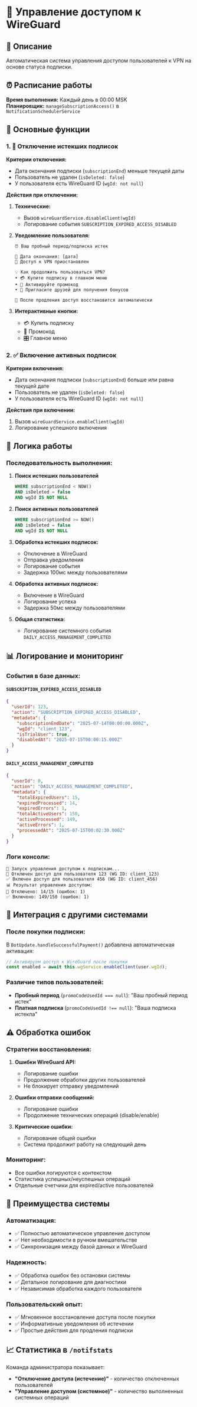 # 🔐 Управление доступом к WireGuard

## 📖 Описание

Автоматическая система управления доступом пользователей к VPN на основе статуса подписки.

## ⏰ Расписание работы

**Время выполнения:** Каждый день в 00:00 MSK  
**Планировщик:** `manageSubscriptionAccess()` в `NotificationSchedulerService`

## 🎯 Основные функции

### 1. 🚫 Отключение истекших подписок

**Критерии отключения:**

- Дата окончания подписки (`subscriptionEnd`) меньше текущей даты
- Пользователь не удален (`isDeleted: false`)
- У пользователя есть WireGuard ID (`wgId: not null`)

**Действия при отключении:**

1. **Технические:**
   - Вызов `wireGuardService.disableClient(wgId)`
   - Логирование события `SUBSCRIPTION_EXPIRED_ACCESS_DISABLED`

2. **Уведомление пользователя:**

   ```
   ⏰ Ваш пробный период/подписка истек

   📅 Дата окончания: [дата]
   🚫 Доступ к VPN приостановлен

   💡 Как продолжить пользоваться VPN?
   • 💳 Купите подписку в главном меню
   • 🎫 Активируйте промокод
   • 👥 Пригласите друзей для получения бонусов

   🔄 После продления доступ восстановится автоматически
   ```

3. **Интерактивные кнопки:**
   - 💳 Купить подписку
   - 🎫 Промокод
   - 🎛️ Главное меню

### 2. ✅ Включение активных подписок

**Критерии включения:**

- Дата окончания подписки (`subscriptionEnd`) больше или равна текущей дате
- Пользователь не удален (`isDeleted: false`)
- У пользователя есть WireGuard ID (`wgId: not null`)

**Действия при включении:**

1. Вызов `wireGuardService.enableClient(wgId)`
2. Логирование успешного включения

## 🔄 Логика работы

### Последовательность выполнения:

1. **Поиск истекших пользователей**

   ```sql
   WHERE subscriptionEnd < NOW()
   AND isDeleted = false
   AND wgId IS NOT NULL
   ```

2. **Поиск активных пользователей**

   ```sql
   WHERE subscriptionEnd >= NOW()
   AND isDeleted = false
   AND wgId IS NOT NULL
   ```

3. **Обработка истекших подписок:**
   - Отключение в WireGuard
   - Отправка уведомления
   - Логирование события
   - Задержка 100мс между пользователями

4. **Обработка активных подписок:**
   - Включение в WireGuard
   - Логирование успеха
   - Задержка 50мс между пользователями

5. **Общая статистика:**
   - Логирование системного события `DAILY_ACCESS_MANAGEMENT_COMPLETED`

## 📊 Логирование и мониторинг

### События в базе данных:

#### `SUBSCRIPTION_EXPIRED_ACCESS_DISABLED`

```json
{
  "userId": 123,
  "action": "SUBSCRIPTION_EXPIRED_ACCESS_DISABLED",
  "metadata": {
    "subscriptionEndDate": "2025-07-14T00:00:00.000Z",
    "wgId": "client_123",
    "isTrialUser": true,
    "disabledAt": "2025-07-15T00:00:15.000Z"
  }
}
```

#### `DAILY_ACCESS_MANAGEMENT_COMPLETED`

```json
{
  "userId": 0,
  "action": "DAILY_ACCESS_MANAGEMENT_COMPLETED",
  "metadata": {
    "totalExpiredUsers": 15,
    "expiredProcessed": 14,
    "expiredErrors": 1,
    "totalActiveUsers": 150,
    "activeProcessed": 149,
    "activeErrors": 1,
    "processedAt": "2025-07-15T00:02:30.000Z"
  }
}
```

### Логи консоли:

```
🔐 Запуск управления доступом к подпискам...
🚫 Отключен доступ для пользователя 123 (WG ID: client_123)
✅ Включен доступ для пользователя 456 (WG ID: client_456)
📊 Результат управления доступом:
🚫 Отключено: 14/15 (ошибок: 1)
✅ Включено: 149/150 (ошибок: 1)
```

## 🔧 Интеграция с другими системами

### После покупки подписки:

В `BotUpdate.handleSuccessfulPayment()` добавлена автоматическая активация:

```typescript
// Активируем доступ к WireGuard после покупки
const enabled = await this.wgService.enableClient(user.wgId);
```

### Различие типов пользователей:

- **Пробный период** (`promoCodeUsedId === null`): \"Ваш пробный период истек\"
- **Платная подписка** (`promoCodeUsedId !== null`): \"Ваша подписка истекла\"

## ⚠️ Обработка ошибок

### Стратегии восстановления:

1. **Ошибки WireGuard API:**
   - Логирование ошибки
   - Продолжение обработки других пользователей
   - Не блокирует отправку уведомлений

2. **Ошибки отправки сообщений:**
   - Логирование ошибки
   - Продолжение технических операций (disable/enable)

3. **Критические ошибки:**
   - Логирование общей ошибки
   - Система продолжит работу на следующий день

### Мониторинг:

- Все ошибки логируются с контекстом
- Статистика успешных/неуспешных операций
- Отдельные счетчики для expired/active пользователей

## 🎯 Преимущества системы

### Автоматизация:

- ✅ Полностью автоматическое управление доступом
- ✅ Нет необходимости в ручном вмешательстве
- ✅ Синхронизация между базой данных и WireGuard

### Надежность:

- ✅ Обработка ошибок без остановки системы
- ✅ Детальное логирование для диагностики
- ✅ Независимая обработка каждого пользователя

### Пользовательский опыт:

- ✅ Мгновенное восстановление доступа после покупки
- ✅ Информативные уведомления об истечении
- ✅ Простые действия для продления подписки

## 📈 Статистика в `/notifstats`

Команда администратора показывает:

- **\"Отключение доступа (истечение)\"** - количество отключенных пользователей
- **\"Управление доступом (системное)\"** - количество выполненных системных операций
